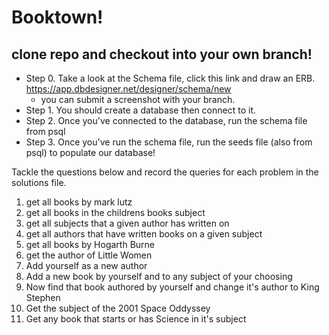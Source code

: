 # Booktown!

## clone repo and checkout into your own branch!

- Step 0. Take a look at the Schema file, click this link and draw an ERB. https://app.dbdesigner.net/designer/schema/new
  - you can submit a screenshot with your branch.
- Step 1. You should create a database then connect to it.
- Step 2. Once you've connected to the database, run the schema file from psql
- Step 3. Once you've run the schema file, run the seeds file (also from psql) to populate our database!

Tackle the questions below and record the queries for each problem in the solutions file.

1. get all books by mark lutz
1. get all books in the childrens books subject
1. get all subjects that a given author has written on
1. get all authors that have written books on a given subject
1. get all books by Hogarth Burne
1. get the author of Little Women
1. Add yourself as a new author
1. Add a new book by yourself and to any subject of your choosing
1. Now find that book authored by yourself and change it's author to King Stephen
1. Get the subject of the 2001 Space Oddyssey
1. Get any book that starts or has Science in it's subject
